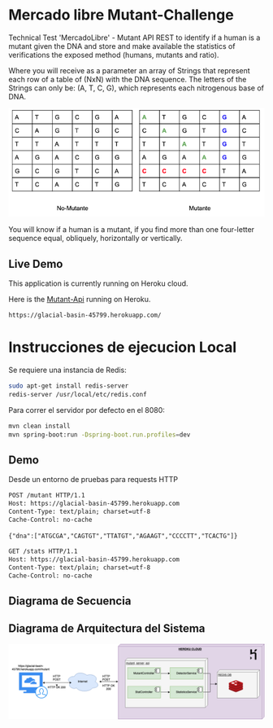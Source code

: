 # Mercado libre Mutant-Challenge
Technical Test 'MercadoLibre' - Mutant API REST to identify if a human is a mutant given the DNA and store and make available the statistics of verifications the exposed method (humans, mutants and ratio).

Where you will receive as a parameter an array of Strings that represent each row of a table of (NxN) with the DNA sequence. The letters of the Strings can only be: (A, T, C, G), which represents each nitrogenous base of DNA.

![Secuencia](/docs/explaindna.png)

You will know if a human is a mutant, if you find more than one four-letter sequence equal, obliquely, horizontally or vertically.

## Live Demo

This application is currently running on Heroku cloud.

Here is the [Mutant-Api](https://glacial-basin-45799.herokuapp.com/) running on Heroku.

```
https://glacial-basin-45799.herokuapp.com/
```

# Instrucciones de ejecucion Local

Se requiere una instancia de Redis:

```bash
sudo apt-get install redis-server
redis-server /usr/local/etc/redis.conf
```


Para correr el servidor por defecto en el 8080:

```bash
mvn clean install
mvn spring-boot:run -Dspring-boot.run.profiles=dev
```


## Demo

Desde un entorno de pruebas para requests HTTP 

```
POST /mutant HTTP/1.1
Host: https://glacial-basin-45799.herokuapp.com
Content-Type: text/plain; charset=utf-8
Cache-Control: no-cache

{"dna":["ATGCGA","CAGTGT","TTATGT","AGAAGT","CCCCTT","TCACTG"]}
```

```
GET /stats HTTP/1.1
Host: https://glacial-basin-45799.herokuapp.com
Content-Type: text/plain; charset=utf-8
Cache-Control: no-cache
```


## Diagrama de Secuencia



## Diagrama de Arquitectura del Sistema

![Secuencia](/docs/despliegue.png)

